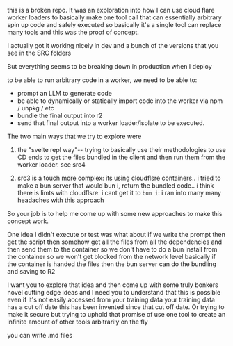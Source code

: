 this is a broken repo. It was an exploration into how I can use cloud flare worker loaders to basically make one tool call that can essentially arbitrary spin up code and safely executed so basically it's a single tool can replace many tools and this was the proof of concept.

I actually got it working nicely in dev and a bunch of the versions that you see in the SRC folders

But everything seems to be breaking down in production when I deploy

to be able to run arbitrary code in a worker, we need to be able to:
- prompt an LLM to generate code
- be able to dynamically or statically import code into the worker via npm / unpkg / etc
- bundle the final output into r2
- send that final output into a worker loader/isolate to be executed.

The two main ways that we try to explore were

1) the "svelte repl way"-- trying to basically use their methodologies to use CD ends to get the files bundled in the client and then run them from the worker loader.  see src4

2) src3 is a touch more complex: its using cloudflsre containers.. i tried to make a bun server that would bun i, return the bundled code.. i think there is limts with cloudflsre: i cant get it to `bun i`: i ran into many many headaches with this approach

So your job is to help me come up with some new approaches to make this concept work.

One idea I didn't execute or test was what about if we write the prompt then get the script then somehow get all the files from all the dependencies and then send them to the container so we don't have to do a bun install from the container so we won't get blocked from the network level basically if the container is handed the files then the bun server can do the bundling and saving to R2

I want you to explore that idea and then come up with some truly bonkers novel cutting edge ideas and I need you to understand that this is possible even if it's not easily accessed from your training data your training data has a cut off date this has been invented since that cut off date. Or trying to make it secure but trying to uphold that promise of use one tool to create an infinite amount of other tools arbitrarily on the fly

you can write .md files